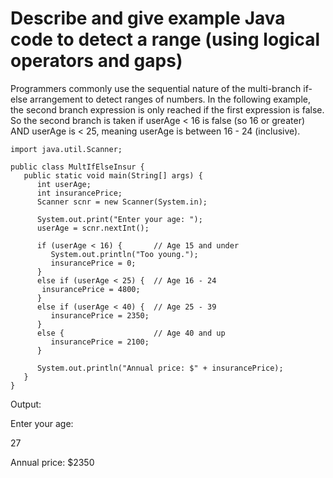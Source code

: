 # Describe and give example Java code to detect a range (using logical operators and gaps)
Programmers commonly use the sequential nature of the multi-branch if-else arrangement to detect ranges of numbers.
In the following example, the second branch expression is only reached if the first expression is false.
So the second branch is taken if userAge < 16 is false (so 16 or greater) AND userAge is < 25, meaning userAge is between 16 - 24 (inclusive).
```
import java.util.Scanner;

public class MultIfElseInsur {
   public static void main(String[] args) {
      int userAge;
      int insurancePrice;
      Scanner scnr = new Scanner(System.in);

      System.out.print("Enter your age: ");
      userAge = scnr.nextInt();

      if (userAge < 16) {       // Age 15 and under
         System.out.println("Too young.");
         insurancePrice = 0;
      }
      else if (userAge < 25) {  // Age 16 - 24
       insurancePrice = 4800;
      }
      else if (userAge < 40) {  // Age 25 - 39
         insurancePrice = 2350;
      }
      else {                    // Age 40 and up
         insurancePrice = 2100;
      }

      System.out.println("Annual price: $" + insurancePrice);
   }
}
```
Output:

Enter your age: 

27

Annual price: $2350
